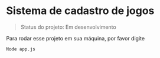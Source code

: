 # Sistema de cadastro de jogos 

> Status do projeto: Em desenvolvimento

Para rodar esse projeto em sua máquina, por favor digite 

```
Node app.js
```
